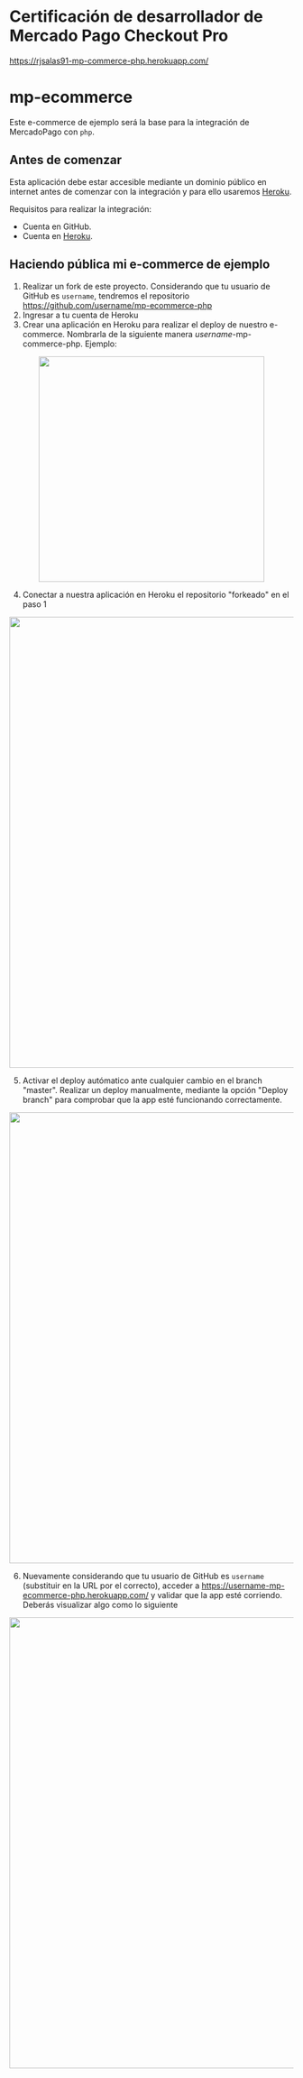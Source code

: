 # Certificación de desarrollador de Mercado Pago Checkout Pro

https://rjsalas91-mp-commerce-php.herokuapp.com/

# mp-ecommerce

Este e-commerce de ejemplo será la base para la integración de MercadoPago con `php`.

## Antes de comenzar

Esta aplicación debe estar accesible mediante un dominio público en internet antes de comenzar con la integración y para ello usaremos [Heroku](https://heroku.com).

Requisitos para realizar la integración: 
* Cuenta en GitHub.
* Cuenta en [Heroku](https://heroku.com).

## Haciendo pública mi e-commerce de ejemplo

1. Realizar un fork de este proyecto. Considerando que tu usuario de GitHub es `username`, tendremos el repositorio https://github.com/username/mp-ecommerce-php
2. Ingresar a tu cuenta de Heroku
3. Crear una aplicación en Heroku para realizar el deploy de nuestro e-commerce. Nombrarla de la siguiente manera *username*-mp-commerce-php. Ejemplo:
<div style="text-align: center;" >
<img src="docs/step0.png" width=400 />
</div>

4. Conectar a nuestra aplicación en Heroku el repositorio "forkeado" en el paso 1
<div style="text-align: center;" >
<img src="docs/step1.png" width=800 />
</div>

5. Activar el deploy autómatico ante cualquier cambio en el branch "master". Realizar un deploy manualmente, mediante la opción "Deploy branch" para comprobar que la app esté funcionando correctamente.

<div style="text-align: center;" >
<img src="docs/step2.png" width=800 />
</div>

6. Nuevamente considerando que tu usuario de GitHub es `username` (substituir en la URL por el correcto), acceder a https://username-mp-ecommerce-php.herokuapp.com/ y validar que la app esté corriendo. Deberás visualizar algo como lo siguiente

<div style="text-align: center;" >
<img src="docs/step3.png" width=800 />
</div>